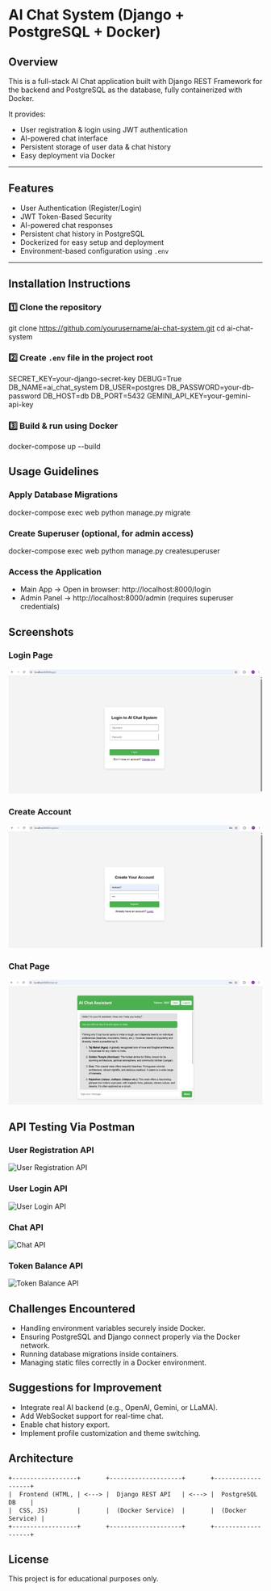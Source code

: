 # AI Chat System (Django + PostgreSQL + Docker)

##  Overview
This is a full-stack AI Chat application built with Django REST Framework for the backend and PostgreSQL as the database, fully containerized with Docker.  

It provides:
- User registration & login using JWT authentication
- AI-powered chat interface
- Persistent storage of user data & chat history
- Easy deployment via Docker

---

##  Features
- User Authentication (Register/Login)
- JWT Token-Based Security
- AI-powered chat responses
- Persistent chat history in PostgreSQL
- Dockerized for easy setup and deployment
- Environment-based configuration using `.env`

---

##  Installation Instructions

### 1️⃣ Clone the repository

git clone https://github.com/yourusername/ai-chat-system.git
cd ai-chat-system

### 2️⃣ Create `.env` file in the project root
SECRET_KEY=your-django-secret-key
DEBUG=True
DB_NAME=ai_chat_system
DB_USER=postgres
DB_PASSWORD=your-db-password
DB_HOST=db
DB_PORT=5432
GEMINI_API_KEY=your-gemini-api-key

### 3️⃣ Build & run using Docker

docker-compose up --build

## Usage Guidelines

### Apply Database Migrations
docker-compose exec web python manage.py migrate

### Create Superuser (optional, for admin access)
docker-compose exec web python manage.py createsuperuser

### Access the Application
- Main App → Open in browser: http://localhost:8000/login  
- Admin Panel → http://localhost:8000/admin (requires superuser credentials)

##  Screenshots

### Login Page
![Login Page](screenshots/login_page.png)

### Create Account
![Create Account](screenshots/create_account.png)

### Chat Page
![Chat Page](screenshots/chat_page.png)

## API Testing Via Postman

### User Registration API
![User Registration API](screenshots/User_Registration_API.png)

### User Login API
![User Login API](screenshots/User_Login_API.png)

### Chat API
![Chat API](screenshots/Chat_API.png)

### Token Balance API
![Token Balance API](screenshots/Token_Balance_API.png)


##  Challenges Encountered
- Handling environment variables securely inside Docker.
- Ensuring PostgreSQL and Django connect properly via the Docker network.
- Running database migrations inside containers.
- Managing static files correctly in a Docker environment.

## Suggestions for Improvement
- Integrate real AI backend (e.g., OpenAI, Gemini, or LLaMA).
- Add WebSocket support for real-time chat.
- Enable chat history export.
- Implement profile customization and theme switching.


##  Architecture
```text
+------------------+       +--------------------+       +-------------------+
|  Frontend (HTML, | <---> |  Django REST API   | <---> |  PostgreSQL DB    |
|  CSS, JS)        |       |  (Docker Service)  |       |  (Docker Service) |
+------------------+       +--------------------+       +-------------------+
```

##  License
This project is for educational purposes only.
